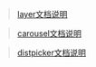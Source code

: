 ﻿> [layer文档说明](https://github.com/Zero-jian/package/blob/master/layer/index.doc?raw=true)

> [carousel文档说明](https://github.com/Zero-jian/package/blob/master/carousel/carousel.docx?raw=true)

> [distpicker文档说明](https://github.com/Zero-jian/package/blob/master/distpicker/distpicker.docx?raw=true)
